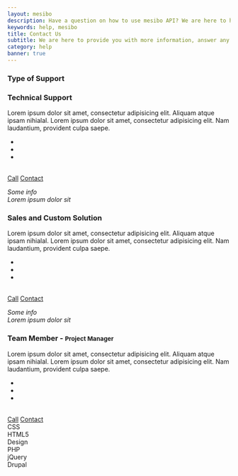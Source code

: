 ```yaml
---
layout: mesibo
description: Have a question on how to use mesibo API? We are here to help you
keywords: help, mesibo
title: Contact Us
subtitle: We are here to provide you with more information, answer any questions you may have and create an effective solution for your needs.
category: help
banner: true
---
```

<!-- section start -->
<!-- ================ -->
<section class="section pv-40 stats">
<div class="container">
<h3 class="text-center title">Type of <strong>Support</strong></h3>
<div class="separator"></div>
<div class="image-box team-member style-3-b">
<div class="row">
<div class="col-md-6 col-lg-4 col-xl-3">
</div>
<div class="col-md-6 col-lg-4 col-xl-6">
<div class="body">
<h3 class="title margin-clear">Technical Support</h3>
<div class="separator-2 mt-10"></div>
<p>Lorem ipsum dolor sit amet, consectetur adipisicing elit. Aliquam atque ipsam nihialal. Lorem ipsum dolor sit amet, consectetur adipisicing elit. Nam laudantium, provident culpa saepe.</p>
<ul class="social-links circle margin-clear colored">
<li class="facebook"><a href="#"><i class="fa fa-facebook"></i></a></li>
<li class="twitter"><a href="#"><i class="fa fa-twitter"></i></a></li>
<li class="googleplus"><a href="#"><i class="fa fa-google-plus"></i></a></li>
</ul>
<br>
<a href="#" class="btn btn-gray-transparent"><i class="pr-10 fa fa-phone"></i>Call</a>
<a href="#" class="btn btn-gray-transparent"><i class="pr-10 fa fa-envelope-o"></i>Contact</a>
</div>
</div>
</div>
</div>
<div class="image-box team-member style-3-b">
<div class="row">
<div class="col-md-6 col-lg-4 col-xl-3">
<div class="overlay-container overlay-visible">
<img src="images/team-member-2.jpg" alt="">
<a href="images/team-member-2.jpg" class="popup-img overlay-link" title="Team Member - CTO"><i class="fa fa-plus"></i></a>
<div class="overlay-bottom hidden-sm-down">
<div class="text">
<p class="small margin-clear"><em>Some info <br> Lorem ipsum dolor sit</em></p>
</div>
</div>
</div>
</div>
<div class="col-md-6 col-lg-4 col-xl-6">
<div class="body">
<h3 class="title margin-clear">Sales and Custom Solution</h3>
<div class="separator-2 mt-10"></div>
<p>Lorem ipsum dolor sit amet, consectetur adipisicing elit. Aliquam atque ipsam nihialal. Lorem ipsum dolor sit amet, consectetur adipisicing elit. Nam laudantium, provident culpa saepe.</p>
<ul class="social-links circle margin-clear colored">
<li class="facebook"><a href="#"><i class="fa fa-facebook"></i></a></li>
<li class="twitter"><a href="#"><i class="fa fa-twitter"></i></a></li>
<li class="googleplus"><a href="#"><i class="fa fa-google-plus"></i></a></li>
</ul>
<br>
<a href="#" class="btn btn-gray-transparent"><i class="pr-10 fa fa-phone"></i>Call</a>
<a href="#" class="btn btn-gray-transparent"><i class="pr-10 fa fa-envelope-o"></i>Contact</a>
</div>
</div>
</div>
</div>
<div class="image-box team-member style-3-b">
<div class="row">
<div class="col-md-6 col-lg-4 col-xl-3">
<div class="overlay-container overlay-visible">
<img src="images/team-member-3.jpg" alt="">
<a href="images/team-member-3.jpg" class="popup-img overlay-link" title="Team Member - Project Manager"><i class="fa fa-plus"></i></a>
<div class="overlay-bottom hidden-sm-down">
<div class="text">
<p class="small margin-clear"><em>Some info <br> Lorem ipsum dolor sit</em></p>
</div>
</div>
</div>
</div>
<div class="col-md-6 col-lg-4 col-xl-6">
<div class="body">
<h3 class="title margin-clear">Team Member - <small>Project Manager</small></h3>
<div class="separator-2 mt-10"></div>
<p>Lorem ipsum dolor sit amet, consectetur adipisicing elit. Aliquam atque ipsam nihialal. Lorem ipsum dolor sit amet, consectetur adipisicing elit. Nam laudantium, provident culpa saepe.</p>
<ul class="social-links circle margin-clear colored">
<li class="facebook"><a href="#"><i class="fa fa-facebook"></i></a></li>
<li class="twitter"><a href="#"><i class="fa fa-twitter"></i></a></li>
<li class="googleplus"><a href="#"><i class="fa fa-google-plus"></i></a></li>
</ul>
<br>
<a href="#" class="btn btn-gray-transparent"><i class="pr-10 fa fa-phone"></i>Call</a>
<a href="#" class="btn btn-gray-transparent"><i class="pr-10 fa fa-envelope-o"></i>Contact</a>
</div>
</div>
<div class="col-md-12 col-lg-4 col-xl-3">
<div class="pv-20 hidden-md-down"></div>
<div class="progress style-1 dark">
<span class="text"></span>
<div class="progress-bar progress-bar-white" role="progressbar" data-animate-width="90%">
<span class="label hc-element-invisible" data-animation-effect="fadeInLeftSmall" data-effect-delay="1000">CSS</span>
</div>
</div>
<div class="progress style-1 dark">
<span class="text"></span>
<div class="progress-bar progress-bar-white" role="progressbar" data-animate-width="75%">
<span class="label hc-element-invisible" data-animation-effect="fadeInLeftSmall" data-effect-delay="1000">HTML5</span>
</div>
</div>
<div class="progress style-1 dark">
<span class="text"></span>
<div class="progress-bar progress-bar-white" role="progressbar" data-animate-width="85%">
<span class="label hc-element-invisible" data-animation-effect="fadeInLeftSmall" data-effect-delay="1000">Design</span>
</div>
</div>
<div class="progress style-1 dark">
<span class="text"></span>
<div class="progress-bar progress-bar-white" data-animate-width="80%">
<span class="label hc-element-invisible" data-animation-effect="fadeInLeftSmall" data-effect-delay="1000">PHP</span>
</div>
</div>
<div class="progress style-1 dark">
<span class="text"></span>
<div class="progress-bar progress-bar-white" data-animate-width="95%">
<span class="label hc-element-invisible" data-animation-effect="fadeInLeftSmall" data-effect-delay="1000">jQuery</span>
</div>
</div>
<div class="progress style-1 dark">
<span class="text"></span>
<div class="progress-bar progress-bar-white" data-animate-width="80%">
<span class="label hc-element-invisible" data-animation-effect="fadeInLeftSmall" data-effect-delay="1000">Drupal</span>
</div>
</div>
</div>
</div>
</div>
</div>
</section>
<!-- section end -->

